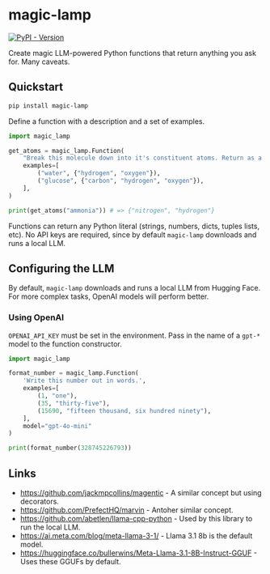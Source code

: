 # magic-lamp
[![PyPI - Version](https://img.shields.io/pypi/v/magic-lamp)](https://pypi.org/project/magic-lamp/)

Create magic LLM-powered Python functions that return anything you ask for. Many caveats.

## Quickstart

```bash
pip install magic-lamp
```

Define a function with a description and a set of examples.

```python
import magic_lamp

get_atoms = magic_lamp.Function(
    "Break this molecule down into it's constituent atoms. Return as a set.",
    examples=[
        ("water", {"hydrogen", "oxygen"}),
        ("glucose", {"carbon", "hydrogen", "oxygen"}),
    ],
)

print(get_atoms("ammonia")) # => {"nitrogen", "hydrogen"}
```

Functions can return any Python literal (strings, numbers, dicts, tuples lists, etc). No API keys are required, since by default `magic-lamp` downloads and runs a local LLM.

## Configuring the LLM

By default, `magic-lamp` downloads and runs a local LLM from Hugging Face. For more complex tasks, OpenAI models will perform better.

### Using OpenAI

`OPENAI_API_KEY` must be set in the environment. Pass in the name of a `gpt-*` model to the function constructor.

```python
import magic_lamp

format_number = magic_lamp.Function(
    'Write this number out in words.',
    examples=[
        (1, "one"),
        (35, "thirty-five"),
        (15690, "fifteen thousand, six hundred ninety"),
    ],
    model="gpt-4o-mini"
)

print(format_number(328745226793))
```

## Links
- https://github.com/jackmpcollins/magentic - A similar concept but using decorators.
- https://github.com/PrefectHQ/marvin - Antoher similar concept.
- https://github.com/abetlen/llama-cpp-python - Used by this library to run the local LLM.
- https://ai.meta.com/blog/meta-llama-3-1/ - Llama 3.1 8b is the default model.
- https://huggingface.co/bullerwins/Meta-Llama-3.1-8B-Instruct-GGUF - Uses these GGUFs by default.
